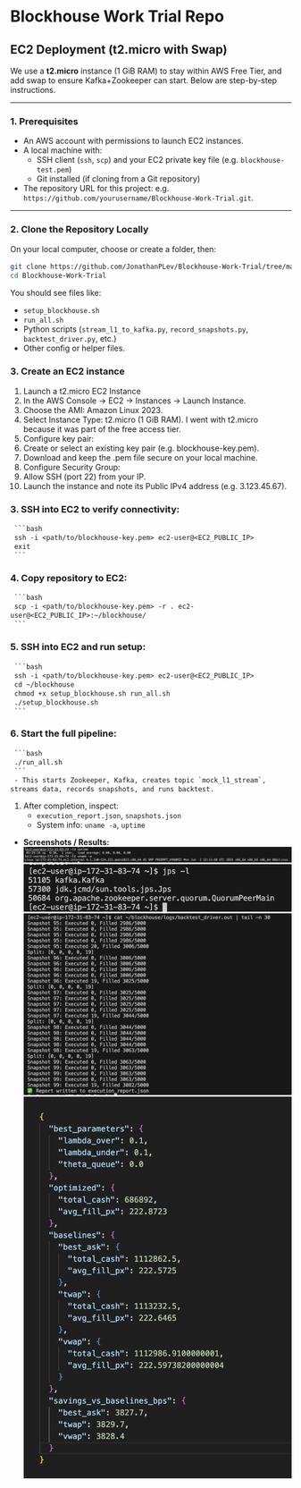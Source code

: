 # Blockhouse Work Trial Repo

## EC2 Deployment (t2.micro with Swap)

We use a **t2.micro** instance (1 GiB RAM) to stay within AWS Free Tier, and add swap to ensure Kafka+Zookeeper can start. Below are step-by-step instructions.

---

### 1. Prerequisites

- An AWS account with permissions to launch EC2 instances.
- A local machine with:
  - SSH client (`ssh`, `scp`) and your EC2 private key file (e.g. `blockhouse-test.pem`)
  - Git installed (if cloning from a Git repository)
- The repository URL for this project: e.g. `https://github.com/yourusername/Blockhouse-Work-Trial.git`.

---

### 2. Clone the Repository Locally

On your local computer, choose or create a folder, then:

```bash
git clone https://github.com/JonathanPLev/Blockhouse-Work-Trial/tree/main
cd Blockhouse-Work-Trial
```

You should see files like:
- `setup_blockhouse.sh`
- `run_all.sh`
- Python scripts (`stream_l1_to_kafka.py`, `record_snapshots.py`, `backtest_driver.py`, etc.)
- Other config or helper files.

### 3. Create an EC2 instance
   1. Launch a t2.micro EC2 Instance
   2. In the AWS Console -> EC2 -> Instances -> Launch Instance.
   3. Choose the AMI: Amazon Linux 2023.
   4. Select Instance Type: t2.micro (1 GiB RAM). I went with t2.micro because it was part of the free access tier.
   5. Configure key pair:
   6. Create or select an existing key pair (e.g. blockhouse-key.pem).
   7. Download and keep the .pem file secure on your local machine.
   8. Configure Security Group:
   9. Allow SSH (port 22) from your IP.
   10. Launch the instance and note its Public IPv4 address (e.g. 3.123.45.67).



### 3. SSH into EC2 to verify connectivity:
     ```bash
     ssh -i <path/to/blockhouse-key.pem> ec2-user@<EC2_PUBLIC_IP>
     exit
     ```
### 4. Copy repository to EC2:
     ```bash
     scp -i <path/to/blockhouse-key.pem> -r . ec2-user@<EC2_PUBLIC_IP>:~/blockhouse/
     ```
### 5. SSH into EC2 and run setup:
     ```bash
     ssh -i <path/to/blockhouse-key.pem> ec2-user@<EC2_PUBLIC_IP>
     cd ~/blockhouse
     chmod +x setup_blockhouse.sh run_all.sh
     ./setup_blockhouse.sh
     ```
### 6. Start the full pipeline:
     ```bash
     ./run_all.sh
     ```
     - This starts Zookeeper, Kafka, creates topic `mock_l1_stream`, streams data, records snapshots, and runs backtest.
  1. After completion, inspect:
     - `execution_report.json`, `snapshots.json`
     - System info: `uname -a`, `uptime`
- **Screenshots / Results:**
  ![EC2 instance online](ec2_verification.png "EC2 online")
  ![Kafka and Zookeeper online](Kafka_Zookeeper_running.png "Kafka+Zookeeper online")
  ![Backtest complete](backtest_running.png "Backtest complete")
  ![Final most optimal results](final_json_stdout.png "final results")


